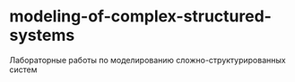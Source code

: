 # modeling-of-complex-structured-systems
Лабораторные работы по моделированию сложно-структурированных систем
